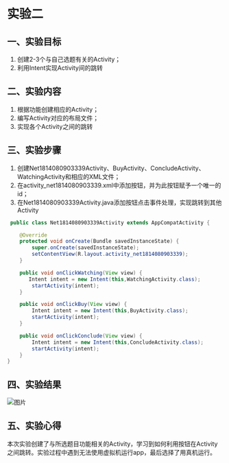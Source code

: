 # 实验二
## 一、实验目标
1. 创建2-3个与自己选题有关的Activity；
2. 利用Intent实现Activity间的跳转

## 二、实验内容
1. 根据功能创建相应的Activity；
2. 编写Activity对应的布局文件；
3. 实现各个Activity之间的跳转

## 三、实验步骤
1. 创建Net1814080903339Activity、BuyActivity、ConcludeActivity、WatchingActivity和相应的XML文件；
2. 在activity_net1814080903339.xml中添加按钮，并为此按钮赋予一个唯一的id；
3. 在Net1814080903339Activity.java添加按钮点击事件处理，实现跳转到其他Activity
```java
 public class Net1814080903339Activity extends AppCompatActivity {

    @Override
    protected void onCreate(Bundle savedInstanceState) {
        super.onCreate(savedInstanceState);
        setContentView(R.layout.activity_net1814080903339);
    }

    public void onClickWatching(View view) {
       Intent intent = new Intent(this,WatchingActivity.class);
        startActivity(intent);
    }

    public void onClickBuy(View view) {
        Intent intent = new Intent(this,BuyActivity.class);
        startActivity(intent);
    }

    public void onClickConclude(View view) {
        Intent intent = new Intent(this,ConcludeActivity.class);
        startActivity(intent);
    }
}
```

## 四、实验结果
![图片](https://raw.githubusercontent.com/39-chen/android-labs-2020/master/students/net1814080903339/2.png)

## 五、实验心得
本次实验创建了与所选题目功能相关的Activity，学习到如何利用按钮在Activity之间跳转。实验过程中遇到无法使用虚拟机运行app，最后选择了用真机运行。

